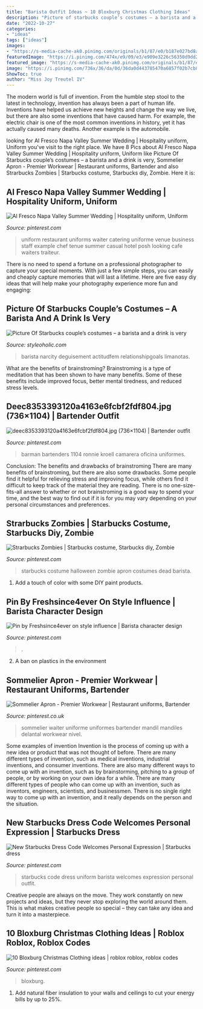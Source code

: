 ```yaml
---
title: "Barista Outfit Ideas ~ 10 Bloxburg Christmas Clothing Ideas"
description: "Picture of starbucks couple’s costumes – a barista and a drink is very"
date: "2022-10-27"
categories:
- "ideas"
tags: ["ideas"]
images:
- "https://s-media-cache-ak0.pinimg.com/originals/b1/87/e0/b187e027bd8ab6230d34f9b8019d974a.jpg"
featuredImage: "https://i.pinimg.com/474x/e9/09/e3/e909e3226c56350d9dd2398304b4f44e.jpg"
featured_image: "https://s-media-cache-ak0.pinimg.com/originals/b1/87/e0/b187e027bd8ab6230d34f9b8019d974a.jpg"
image: "https://i.pinimg.com/736x/36/da/0d/36da0d443785470a6857f02b7cb810c1--starbucks-dress-code-starbucks-uniform.jpg"
ShowToc: true
author: "Miss Joy Treutel IV"
---
```



The modern world is full of invention. From the humble step stool to the latest in technology, invention has always been a part of human life. Inventions have helped us achieve new heights and change the way we live, but there are also some inventions that have caused harm. For example, the electric chair is one of the most common inventions in history, yet it has actually caused many deaths. Another example is the automobile.

	

		
looking for Al Fresco Napa Valley Summer Wedding | Hospitality uniform, Uniform you've visit to the right place. We have 8 Pics about Al Fresco Napa Valley Summer Wedding | Hospitality uniform, Uniform like Picture Of Starbucks couple’s costumes – a barista and a drink is very, Sommelier Apron - Premier Workwear | Restaurant uniforms, Bartender and also Strarbucks Zombies | Starbucks costume, Starbucks diy, Zombie. Here it is:
		
    
## Al Fresco Napa Valley Summer Wedding | Hospitality Uniform, Uniform

<img loading=lazy src="https://i.pinimg.com/originals/84/6f/36/846f36c3086b85af08df6b38538bb8da.jpg" onerror="this.onerror=null;this.src='https://tse1.mm.bing.net/th?id=OIP.OybRca8nU9ffdSOEh-GI_gHaLH&amp;pid=15.1';" alt="Al Fresco Napa Valley Summer Wedding | Hospitality uniform, Uniform">

_Source: pinterest.com_

>uniform restaurant uniforms waiter catering uniforme venue business staff example chef tenue summer casual hotel posh looking cafe waiters traiteur. 

	

There is no need to spend a fortune on a professional photographer to capture your special moments. With just a few simple steps, you can easily and cheaply capture memories that will last a lifetime. Here are five easy diy ideas that will help make your photography experience more fun and engaging:

    
## Picture Of Starbucks Couple’s Costumes – A Barista And A Drink Is Very

<img loading=lazy src="https://i.styleoholic.com/2017/09/05-Starbucks-couples-costumes-a-barista-and-a-drink-is-very-easy-to-recreate.jpg" onerror="this.onerror=null;this.src='https://tse3.mm.bing.net/th?id=OIP.7zp8bhHH77-2sRb-CU2p9QHaJ4&amp;pid=15.1';" alt="Picture Of Starbucks couple’s costumes – a barista and a drink is very">

_Source: styleoholic.com_

>barista narcity deguisement actitudfem relationshipgoals limanotas. 

	

What are the benefits of brainstroming?
Brainstroming is a type of meditation that has been shown to have many benefits. Some of these benefits include improved focus, better mental tiredness, and reduced stress levels.

    
## Deec8353393120a4163e6fcbf2fdf804.jpg (736×1104) | Bartender Outfit

<img loading=lazy src="http://media-cache-ec0.pinimg.com/736x/de/ec/83/deec8353393120a4163e6fcbf2fdf804.jpg" onerror="this.onerror=null;this.src='https://tse4.mm.bing.net/th?id=OIP.fdS4kI_Ks_AFEYCr_fMBBgHaLH&amp;pid=15.1';" alt="deec8353393120a4163e6fcbf2fdf804.jpg (736×1104) | Bartender outfit">

_Source: pinterest.com_

>barman bartenders 1104 ronnie kroell camarera oficina uniformes. 

	

Conclusion: The benefits and drawbacks of brainstroming
There are many benefits of brainstroming, but there are also some drawbacks. Some people find it helpful for relieving stress and improving focus, while others find it difficult to keep track of the material they are reading. There is no one-size-fits-all answer to whether or not brainstroming is a good way to spend your time, and the best way to find out if it is for you may vary depending on your personal circumstances and preferences.

    
## Strarbucks Zombies | Starbucks Costume, Starbucks Diy, Zombie

<img loading=lazy src="https://s-media-cache-ak0.pinimg.com/originals/b1/87/e0/b187e027bd8ab6230d34f9b8019d974a.jpg" onerror="this.onerror=null;this.src='https://tse4.mm.bing.net/th?id=OIP.kENbzfu7OuVCYcu4fYtZ8AHaJ4&amp;pid=15.1';" alt="Strarbucks Zombies | Starbucks costume, Starbucks diy, Zombie">

_Source: pinterest.com_

>starbucks costume halloween zombie apron costumes dead barista. 

	

1. Add a touch of color with some DIY paint products.

    
## Pin By Freshsince4ever On Style Influence | Barista Character Design

<img loading=lazy src="https://i.pinimg.com/originals/4b/d6/0d/4bd60d459f574f3be9ed1be330b2d120.jpg" onerror="this.onerror=null;this.src='https://tse4.mm.bing.net/th?id=OIP.3TtfGQTlO02lJx7z1n3D0wHaJh&amp;pid=15.1';" alt="Pin by Freshsince4ever on style influence | Barista character design">

_Source: pinterest.com_

>. 

	

2. A ban on plastics in the environment 

    
## Sommelier Apron - Premier Workwear | Restaurant Uniforms, Bartender

<img loading=lazy src="https://i.pinimg.com/originals/b4/bd/53/b4bd53c39eb5f609d849d4eb1d51d97a.jpg" onerror="this.onerror=null;this.src='https://tse4.mm.bing.net/th?id=OIP.zngtX-8i9F8D-7isoa4Y_gHaLe&amp;pid=15.1';" alt="Sommelier Apron - Premier Workwear | Restaurant uniforms, Bartender">

_Source: pinterest.co.uk_

>sommelier waiter uniforme uniformes bartender mandil mandiles delantal workwear nível. 

	

Some examples of invention
Invention is the process of coming up with a new idea or product that was not thought of before. There are many different types of invention, such as medical inventions, industrial inventions, and consumer inventions. 
There are also many different ways to come up with an invention, such as by brainstorming, pitching to a group of people, or by working on your own idea for a while. 
There are many different types of people who can come up with an invention, such as inventors, engineers, scientists, and businessmen. 
There is no single right way to come up with an invention, and it really depends on the person and the situation.

    
## New Starbucks Dress Code Welcomes Personal Expression | Starbucks Dress

<img loading=lazy src="https://i.pinimg.com/736x/36/da/0d/36da0d443785470a6857f02b7cb810c1--starbucks-dress-code-starbucks-uniform.jpg" onerror="this.onerror=null;this.src='https://tse1.mm.bing.net/th?id=OIP.xwgYHdLuFc6Z8MfD4UAvUgHaF2&amp;pid=15.1';" alt="New Starbucks Dress Code Welcomes Personal Expression | Starbucks dress">

_Source: pinterest.com_

>starbucks code dress uniform barista welcomes expression personal outfit. 

	

Creative people are always on the move. They work constantly on new projects and ideas, but they never stop exploring the world around them. This is what makes creative people so special – they can take any idea and turn it into a masterpiece.

    
## 10 Bloxburg Christmas Clothing Ideas | Roblox Roblox, Roblox Codes

<img loading=lazy src="https://i.pinimg.com/474x/e9/09/e3/e909e3226c56350d9dd2398304b4f44e.jpg" onerror="this.onerror=null;this.src='https://tse1.mm.bing.net/th?id=OIP.V2zb2Su9lc2Bpo-6UBta9wAAAA&amp;pid=15.1';" alt="10 Bloxburg Christmas Clothing ideas | roblox roblox, roblox codes">

_Source: pinterest.com_

>bloxburg. 

	

1. Add natural fiber insulation to your walls and ceilings to cut your energy bills by up to 25%.

